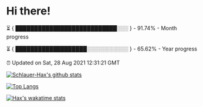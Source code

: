 # Hi there!

⏳ { ███████████████████████████░░░ } - 91.74% - Month progress

⏳ { ███████████████████░░░░░░░░░░░ } - 65.62% - Year progress

⏰ Updated on Sat, 28 Aug 2021 12:31:21 GMT


[![Schlauer-Hax's github stats](https://github-readme-stats.vercel.app/api?username=Schlauer-Hax&show_icons=true&theme=dark&count_private=true)](https://github.com/Schlauer-Hax)


[![Top Langs](https://github-readme-stats.vercel.app/api/top-langs/?username=Schlauer-Hax&layout=compact&theme=dark)](https://github.com/Schlauer-Hax?tab=repositories)


[![Hax's wakatime stats](https://github-readme-stats.vercel.app/api/wakatime?username=Hax&theme=dark)](https://wakatime.com/@Hax)

